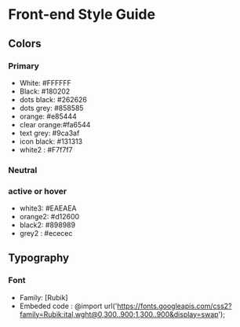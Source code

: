 # Front-end Style Guide

## Colors
### Primary

- White: #FFFFFF
- Black: #180202
- dots black: #262626
- dots grey: #858585
- orange: #e85444
- clear orange:#fa6544
- text grey: #9ca3af
- icon black: #131313
- white2 : #F7f7f7


### Neutral
### active or hover
- white3: #EAEAEA
- orange2: #d12600
- black2: #898989
- grey2 : #ececec

## Typography
### Font

- Family: [Rubik]
- Embeded code : @import url('https://fonts.googleapis.com/css2?family=Rubik:ital,wght@0,300..900;1,300..900&display=swap');
